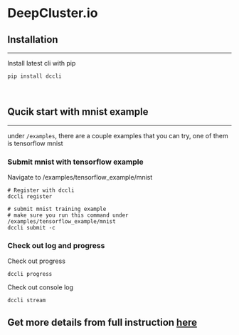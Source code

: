 # DeepCluster.io

## Installation
---------------
Install latest cli with pip
```
pip install dccli
```
<br/>

## Qucik start with mnist example
---------------
under ```/examples```, there are a couple examples that you can try, one of them is tensorflow mnist

### Submit mnist with tensorflow example
Navigate to /examples/tensorflow_example/mnist
```
# Register with dccli
dccli register

# submit mnist training example
# make sure you run this command under /examples/tensorflow_example/mnist
dccli submit -c
```

### Check out log and progress
Check out progress 
```
dccli progress
```

Check out console log
```
dccli stream
```

## Get more details from full instruction [here](./docs/index.md)
